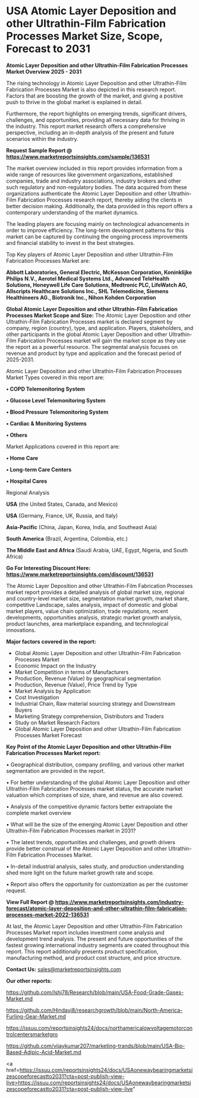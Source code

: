 # USA Atomic Layer Deposition and other Ultrathin-Film Fabrication Processes Market Size, Scope, Forecast to 2031

<Strong> Atomic Layer Deposition and other Ultrathin-Film Fabrication Processes Market Overview 2025 - 2031</strong>

The rising technology in Atomic Layer Deposition and other Ultrathin-Film Fabrication Processes Market is also depicted in this research report. Factors that are boosting the growth of the market, and giving a positive push to thrive in the global market is explained in detail.

Furthermore, the report highlights on emerging trends, significant drivers, challenges, and opportunities, providing all necessary data for thriving in the industry. This report market research offers a comprehensive perspective, including an in-depth analysis of the present and future scenarios within the industry.

<strong>Request Sample Report @ <a href=https://www.marketreportsinsights.com/sample/136531>https://www.marketreportsinsights.com/sample/136531</a></strong>

The market overview included in this report provides information from a wide range of resources like government organizations, established companies, trade and industry associations, industry brokers and other such regulatory and non-regulatory bodies. The data acquired from these organizations authenticate the Atomic Layer Deposition and other Ultrathin-Film Fabrication Processes research report, thereby aiding the clients in better decision making. Additionally, the data provided in this report offers a contemporary understanding of the market dynamics.

The leading players are focusing mainly on technological advancements in order to improve efficiency. The long-term development patterns for this market can be captured by continuing the ongoing process improvements and financial stability to invest in the best strategies.

Top Key players of Atomic Layer Deposition and other Ultrathin-Film Fabrication Processes Market are:

<strong>Abbott Laboratories, General Electric, McKesson Corporation, Koninklijke Philips N.V., Aerotel Medical Systems Ltd., Advanced TeleHealth Solutions, Honeywell Life Care Solutions, Medtronic PLC, LifeWatch AG, Allscripts Healthcare Solutions Inc., SHL Telemedicine, Siemens Healthineers AG., Biotronik Inc., Nihon Kohden Corporation</strong>

<strong><b>Global Atomic Layer Deposition and other Ultrathin-Film Fabrication Processes Market Scope and Size:</b></strong>
The Atomic Layer Deposition and other Ultrathin-Film Fabrication Processes market is declared segment by company, region (country), type, and application. Players, stakeholders, and other participants in the global Atomic Layer Deposition and other Ultrathin-Film Fabrication Processes market will gain the market scope as they use the report as a powerful resource. The segmental analysis focuses on revenue and product by type and application and the forecast period of 2025-2031.

Atomic Layer Deposition and other Ultrathin-Film Fabrication Processes Market Types covered in this report are:

<strong>• COPD Telemonitoring System

• Glucose Level Telemonitoring System

• Blood Pressure Telemonitoring System

• Cardiac & Monitoring Systems

• Others</strong>

Market Applications covered in this report are:

<strong>• Home Care

• Long-term Care Centers

• Hospital Cares</strong> 

Regional Analysis

<strong>USA</strong> (the United States, Canada, and Mexico)

<strong>USA</strong> (Germany, France, UK, Russia, and Italy)

<strong>Asia-Pacific</strong> (China, Japan, Korea, India, and Southeast Asia)

<strong>South America</strong> (Brazil, Argentina, Colombia, etc.)

<strong>The Middle East and Africa</strong> (Saudi Arabia, UAE, Egypt, Nigeria, and South Africa)

<strong>Go For Interesting Discount Here: <a href=https://www.marketreportsinsights.com/discount/136531>https://www.marketreportsinsights.com/discount/136531</a></strong>

The Atomic Layer Deposition and other Ultrathin-Film Fabrication Processes market report provides a detailed analysis of global market size, regional and country-level market size, segmentation market growth, market share, competitive Landscape, sales analysis, impact of domestic and global market players, value chain optimization, trade regulations, recent developments, opportunities analysis, strategic market growth analysis, product launches, area marketplace expanding, and technological innovations.

<strong><b>Major factors covered in the report:</b></strong>
<ul>
  <li>Global Atomic Layer Deposition and other Ultrathin-Film Fabrication Processes Market </li>
  <li>Economic Impact on the Industry</li>
  <li>Market Competition in terms of Manufacturers</li>
  <li>Production, Revenue (Value) by geographical segmentation</li>
  <li>Production, Revenue (Value), Price Trend by Type</li>
  <li>Market Analysis by Application</li>
  <li>Cost Investigation</li>
  <li>Industrial Chain, Raw material sourcing strategy and Downstream Buyers</li>
  <li>Marketing Strategy comprehension, Distributors and Traders</li>
  <li>Study on Market Research Factors</li>
  <li>Global Atomic Layer Deposition and other Ultrathin-Film Fabrication Processes Market Forecast</li>
</ul>

<strong><b>Key Point of the Atomic Layer Deposition and other Ultrathin-Film Fabrication Processes Market report:</b></strong>

• Geographical distribution, company profiling, and various other market segmentation are provided in the report.

• For better understanding of the global Atomic Layer Deposition and other Ultrathin-Film Fabrication Processes market status, the accurate market valuation which comprises of size, share, and revenue are also covered.

• Analysis of the competitive dynamic factors better extrapolate the complete market overview

• What will be the size of the emerging Atomic Layer Deposition and other Ultrathin-Film Fabrication Processes market in 2031?

• The latest trends, opportunities and challenges, and growth drivers provide better construal of the Atomic Layer Deposition and other Ultrathin-Film Fabrication Processes Market.

• In-detail industrial analysis, sales study, and production understanding shed more light on the future market growth rate and scope.

• Report also offers the opportunity for customization as per the customer request.

<strong><b>View Full Report @ <a href=https://www.marketreportsinsights.com/industry-forecast/atomic-layer-deposition-and-other-ultrathin-film-fabrication-processes-market-2022-136531>https://www.marketreportsinsights.com/industry-forecast/atomic-layer-deposition-and-other-ultrathin-film-fabrication-processes-market-2022-136531</a></b></strong>


At last, the Atomic Layer Deposition and other Ultrathin-Film Fabrication Processes Market report includes investment come analysis and development trend analysis. The present and future opportunities of the fastest growing international industry segments are coated throughout this report. This report additionally presents product specification, manufacturing method, and product cost structure, and price structure.

<strong>Contact Us:</strong>
sales@marketreportsinsights.com

<strong>Our other reports:</strong>

<a href=https://github.com/Ishi78/Research/blob/main/USA-Food-Grade-Gases-Market.md>https://github.com/Ishi78/Research/blob/main/USA-Food-Grade-Gases-Market.md</a>

<a href=https://github.com/Hindavi8/researchgrowth/blob/main/North-America-Furling-Gear-Market.md>https://github.com/Hindavi8/researchgrowth/blob/main/North-America-Furling-Gear-Market.md</a>

<a href=https://issuu.com/reportsinsights24/docs/northamericalowvoltagemotorcontrolcentersmarketgro>https://issuu.com/reportsinsights24/docs/northamericalowvoltagemotorcontrolcentersmarketgro</a>

<a href=https://github.com/vijaykumar207/marketing-trands/blob/main/USA-Bio-Based-Adipic-Acid-Market.md>https://github.com/vijaykumar207/marketing-trands/blob/main/USA-Bio-Based-Adipic-Acid-Market.md</a>

<a href=https://issuu.com/reportsinsights24/docs/USAonewaybearingmarketsizescopeforecastto2031?cta=post-publish-view-live>https://issuu.com/reportsinsights24/docs/USAonewaybearingmarketsizescopeforecastto2031?cta=post-publish-view-live</a>"
